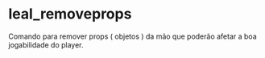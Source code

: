 # leal_removeprops
Comando para remover props ( objetos ) da mão que poderão afetar a boa jogabilidade do player.
